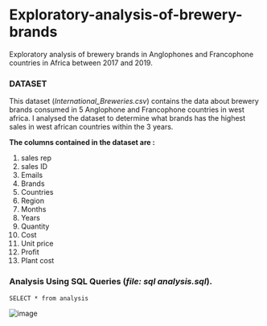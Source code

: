 # Exploratory-analysis-of-brewery-brands
Exploratory analysis of brewery brands in Anglophones and Francophone countries in Africa between 2017 and 2019.

### DATASET

This dataset (*International_Breweries.csv*) contains the data about brewery brands consumed in 5 Anglophone and Francophone countries in west africa.
I analysed the dataset to determine what brands has the highest sales in west african countries within the 3 years. 


**The columns contained in the dataset are :**
1. sales rep
2. sales ID
3. Emails
4. Brands
5. Countries
6. Region
7. Months
8. Years
9. Quantity
10. Cost
11. Unit price
12. Profit
13. Plant cost

### Analysis Using SQL Queries (*file: sql analysis.sql*).


```
SELECT * from analysis

```


![image](https://github.com/Jumoke-Lucas/Exploratory-analysis-of-brewery-brands-/blob/main/download.jpg)
